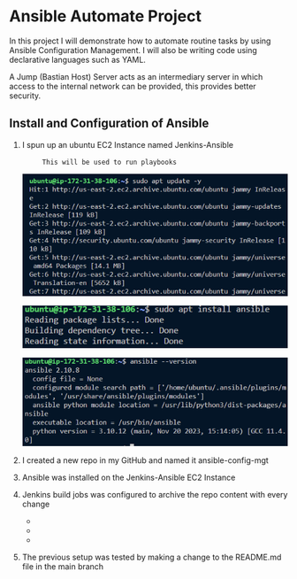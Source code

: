 # **Ansible Automate Project**

In this project I will demonstrate how to automate routine tasks by using Ansible Configuration Management. I will also be writing code using declarative languages such as YAML.

A Jump (Bastian Host) Server acts as an intermediary server in which access to the internal network can be provided, this provides better security.

## **Install and Configuration of Ansible**

1. I spun up an ubuntu EC2 Instance named Jenkins-Ansible

            This will be used to run playbooks

    ![ec2-update](screens/Update.png)

    ![install-ansible](screens/install-ansible.png)

    ![ansible-version](screens/ansible-version-check.png)

2. I created a new repo in my GitHub and named it  ansible-config-mgt




3. Ansible was installed on the Jenkins-Ansible EC2 Instance


4. Jenkins build jobs was configured to archive the repo content with every change

    -
    -
    -



5. The previous setup was tested by making a change to the README.md file in the main branch


